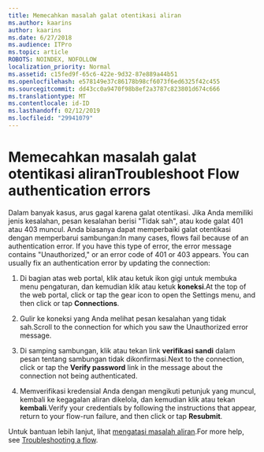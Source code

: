 ```yaml
---
title: Memecahkan masalah galat otentikasi aliran
ms.author: kaarins
author: kaarins
ms.date: 6/27/2018
ms.audience: ITPro
ms.topic: article
ROBOTS: NOINDEX, NOFOLLOW
localization_priority: Normal
ms.assetid: c15fed9f-65c6-422e-9d32-87e889a44b51
ms.openlocfilehash: e578149e37c86178b98cf6073f6ed6325f42c455
ms.sourcegitcommit: dd43cc0a9470f98b8ef2a3787c823801d674c666
ms.translationtype: MT
ms.contentlocale: id-ID
ms.lasthandoff: 02/12/2019
ms.locfileid: "29941079"
---
```

# <a name="troubleshoot-flow-authentication-errors"></a><span data-ttu-id="17ab3-102">Memecahkan masalah galat otentikasi aliran</span><span class="sxs-lookup"><span data-stu-id="17ab3-102">Troubleshoot Flow authentication errors</span></span>

<span data-ttu-id="17ab3-p101">Dalam banyak kasus, arus gagal karena galat otentikasi. Jika Anda memiliki jenis kesalahan, pesan kesalahan berisi "Tidak sah", atau kode galat 401 atau 403 muncul. Anda biasanya dapat memperbaiki galat otentikasi dengan memperbarui sambungan:</span><span class="sxs-lookup"><span data-stu-id="17ab3-p101">In many cases, flows fail because of an authentication error. If you have this type of error, the error message contains "Unauthorized," or an error code of 401 or 403 appears. You can usually fix an authentication error by updating the connection:</span></span>
  
1. <span data-ttu-id="17ab3-106">Di bagian atas web portal, klik atau ketuk ikon gigi untuk membuka menu pengaturan, dan kemudian klik atau ketuk **koneksi**.</span><span class="sxs-lookup"><span data-stu-id="17ab3-106">At the top of the web portal, click or tap the gear icon to open the Settings menu, and then click or tap **Connections**.</span></span>
    
2. <span data-ttu-id="17ab3-107">Gulir ke koneksi yang Anda melihat pesan kesalahan yang tidak sah.</span><span class="sxs-lookup"><span data-stu-id="17ab3-107">Scroll to the connection for which you saw the Unauthorized error message.</span></span>
    
3. <span data-ttu-id="17ab3-108">Di samping sambungan, klik atau tekan link **verifikasi sandi** dalam pesan tentang sambungan tidak dikonfirmasi.</span><span class="sxs-lookup"><span data-stu-id="17ab3-108">Next to the connection, click or tap the **Verify password** link in the message about the connection not being authenticated.</span></span> 
    
4. <span data-ttu-id="17ab3-109">Memverifikasi kredensial Anda dengan mengikuti petunjuk yang muncul, kembali ke kegagalan aliran dikelola, dan kemudian klik atau tekan **kembali**.</span><span class="sxs-lookup"><span data-stu-id="17ab3-109">Verify your credentials by following the instructions that appear, return to your flow-run failure, and then click or tap **Resubmit**.</span></span>
    
<span data-ttu-id="17ab3-110">Untuk bantuan lebih lanjut, lihat [mengatasi masalah aliran](https://go.microsoft.com/fwlink/?linkid=872110).</span><span class="sxs-lookup"><span data-stu-id="17ab3-110">For more help, see [Troubleshooting a flow](https://go.microsoft.com/fwlink/?linkid=872110).</span></span>
  

